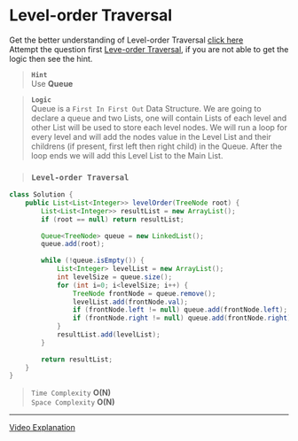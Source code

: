#  Level-order Traversal
Get the better understanding of Level-order Traversal [click here](https://leetcode.com/explore/learn/card/data-structure-tree/134/traverse-a-tree/990/)    
Attempt the question first [Leve-order Traversal](https://leetcode.com/problems/binary-tree-level-order-traversal/), if you are not able to get the logic then see the hint.    

> **`Hint`**   
> Use **Queue**

> **`Logic`**   
> Queue is a `First In First Out` Data Structure. We are going to declare a queue and two Lists, one will contain Lists of each level and other List will be used to store each 
> level nodes. We will run a loop for every level and will add the nodes value in the Level List and their childrens (if present, first left then right child) in the Queue. After 
> the loop ends we will add this Level List to the Main List. 

> ### `Level-order Traversal`
```java
class Solution {
    public List<List<Integer>> levelOrder(TreeNode root) {
        List<List<Integer>> resultList = new ArrayList();
        if (root == null) return resultList;
        
        Queue<TreeNode> queue = new LinkedList();
        queue.add(root);
        
        while (!queue.isEmpty()) {
            List<Integer> levelList = new ArrayList();
            int levelSize = queue.size();
            for (int i=0; i<levelSize; i++) {
                TreeNode frontNode = queue.remove();
                levelList.add(frontNode.val);
                if (frontNode.left != null) queue.add(frontNode.left);
                if (frontNode.right != null) queue.add(frontNode.right);              
            }  
            resultList.add(levelList);
        }  
        
        return resultList;
    }
}
```
> `Time Complexity` **O(N)**   
> `Space Complexity` **O(N)**   
---
     
[Video Explanation](https://www.youtube.com/watch?v=EoAsWbO7sqg&list=PLgUwDviBIf0q8Hkd7bK2Bpryj2xVJk8Vk&index=9)
